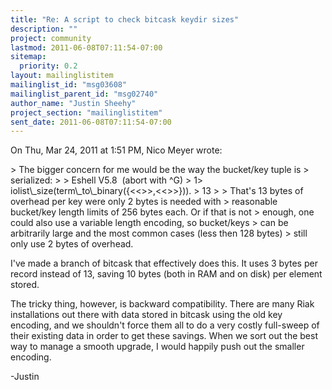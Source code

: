 ```yaml
---
title: "Re: A script to check bitcask keydir sizes"
description: ""
project: community
lastmod: 2011-06-08T07:11:54-07:00
sitemap:
  priority: 0.2
layout: mailinglistitem
mailinglist_id: "msg03608"
mailinglist_parent_id: "msg02740"
author_name: "Justin Sheehy"
project_section: "mailinglistitem"
sent_date: 2011-06-08T07:11:54-07:00
---
```



On Thu, Mar 24, 2011 at 1:51 PM, Nico Meyer  wrote:

&gt; The bigger concern for me would be the way the bucket/key tuple is
&gt; serialized:
&gt;
&gt; Eshell V5.8  (abort with ^G)
&gt; 1&gt; iolist\\_size(term\\_to\\_binary({&lt;&lt;&gt;&gt;,&lt;&lt;&gt;&gt;})).
&gt; 13
&gt;
&gt; That's 13 bytes of overhead per key were only 2 bytes is needed with
&gt; reasonable bucket/key length limits of 256 bytes each. Or if that is not
&gt; enough, one could also use a variable length encoding, so bucket/keys
&gt; can be arbitrarily large and the most common cases (less then 128 bytes)
&gt; still only use 2 bytes of overhead.

I've made a branch of bitcask that effectively does this. It uses 3
bytes per record instead of 13, saving 10 bytes (both in RAM and on
disk) per element stored.

The tricky thing, however, is backward compatibility. There are many
Riak installations out there with data stored in bitcask using the old
key encoding, and we shouldn't force them all to do a very costly
full-sweep of their existing data in order to get these savings. When
we sort out the best way to manage a smooth upgrade, I would happily
push out the smaller encoding.

-Justin

